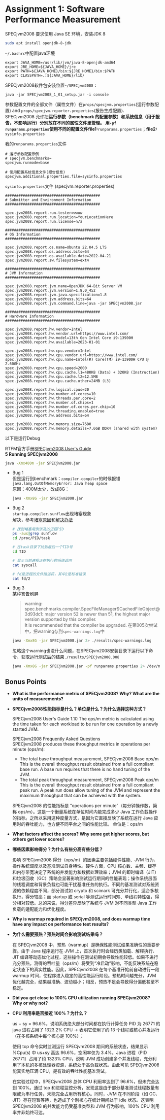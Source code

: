 # Assignment 1: Software Performance Measurement
SPECjvm2008 要求使用 Java SE 环境，安装JDK 8
```bash
sudo apt install openjdk-8-jdk
```
`~/.bashrc`中配置java环境
```
export JAVA_HOME=/usr/lib/jvm/java-8-openjdk-amd64
export JRE_HOME=${JAVA_HOME}/jre
export PATH=${JAVA_HOME}/bin:${JRE_HOME}/bin:$PATH
export CLASSPATH=.:${JAVA_HOME}/lib/
```
SPECjvm2008软件包安装位置`~/SPECjvm2008`：
```
java -jar SPECjvm2008_1_01_setup.jar -i console
```
参数配置文件的全部文件（属性文件）在`props/specjvm.properties`(运行参数配置) and `props/specjvm.reporter.properties`(报告生成配置).  
SPECjvm2008 允许把**运行参数（benchmark 的配置参数）和系统信息（用于报告，不影响运行）**分别放在不同的属性文件里管理。
用`-pf runparams.properties`使用不同的配置文件**file1:**`runparams.properties`；**file2:** `sysinfo.properties`


我的`runparams.properties`文件
```
# 运行参数配置示例
# specjvm.benchmarks=
specjvm.runmode=base

# 使用配置系统信息文件(报告信息)
specjvm.additional.properties.file=sysinfo.properties
```
`sysinfo.properties`文件 (specjvm.reporter.properties)
```
###########################################
# Submitter and Environment Information
###########################################

spec.jvm2008.report.run.tester=wwow
spec.jvm2008.report.run.location=YourLocationHere
spec.jvm2008.report.run.license=n/a

###########################################
# OS Information
###########################################

spec.jvm2008.report.os.name=Ubuntu 22.04.5 LTS
spec.jvm2008.report.os.address.bits=64
spec.jvm2008.report.os.available.date=2022-04-21
spec.jvm2008.report.sw.filesystem=ext4

###########################################
# JVM Information
###########################################

spec.jvm2008.report.jvm.name=OpenJDK 64-Bit Server VM
spec.jvm2008.report.jvm.version=1.8.0_452
spec.jvm2008.report.jvm.java.specification=1.8
spec.jvm2008.report.jvm.address.bits=64
spec.jvm2008.report.jvm.command.line=java -jar SPECjvm2008.jar

###########################################
# Hardware Information
###########################################

spec.jvm2008.report.hw.vendor=Intel
spec.jvm2008.report.hw.vendor.url=https://www.intel.com/
spec.jvm2008.report.hw.model=13th Gen Intel Core i9-13900H
spec.jvm2008.report.hw.available=2023-01-01

spec.jvm2008.report.hw.cpu.vendor=Intel
spec.jvm2008.report.hw.cpu.vendor.url=https://www.intel.com/
spec.jvm2008.report.hw.cpu.name=Intel(R) Core(TM) i9-13900H CPU @ 2.60GHz
spec.jvm2008.report.hw.cpu.speed=2600
spec.jvm2008.report.hw.cpu.cache.l1=480KB (Data) + 320KB (Instruction)
spec.jvm2008.report.hw.cpu.cache.l2=12.5MB
spec.jvm2008.report.hw.cpu.cache.other=24MB (L3)

spec.jvm2008.report.hw.logical.cpus=20
spec.jvm2008.report.hw.number.of.cores=10
spec.jvm2008.report.hw.threads.per.core=2
spec.jvm2008.report.hw.number.of.chips=1
spec.jvm2008.report.hw.number.of.cores.per.chip=10
spec.jvm2008.report.hw.threading.enabled=true
spec.jvm2008.report.hw.address.bits=64

spec.jvm2008.report.hw.memory.size=7680
spec.jvm2008.report.hw.memory.details=7.6GB DDR4 (shared with system)
```

以下是运行Debug  

RTFM官方手册[SPECjvm2008 User's Guide](https://www.spec.org/jvm2008/docs/UserGuide.html#WhereToRun)  
**5 Running SPECjvm2008**
```bash
java -Xmx400m -jar SPECjvm2008.jar
```
- Bug 1  
    但是运行到benchmark：`compiler.compiler`的时候报错`java.lang.OutOfMemoryError: Java heap space`  
    原因：400M太少，改成8G：
    ```bash
    java -Xmx8G -jar SPECjvm2008.jar
    ```
- Bug 2  
    `startup.compiler.sunflow`出现堵塞现象  
    解决，参考[堵塞原因](https://www.jianshu.com/p/9924b206bdfe)和[解决办法](https://blog.csdn.net/tylisitonny/article/details/114634878)  
    ```bash
    # 找到堵塞用例涉及的进程PID
    ps -aux|grep sunflow 
    cd /proc/PID/task

    # 在task目录下找到最后一个TID号
    cd TID

    # 显示当前进程正在执行的系统调用
    cat syscall 

    # fd是进程的文件描述符，其中2是标准错误
    cat fd/2
    ```
- Bug 3  
    某种警告刷屏  
    > warning: spec.benchmarks.compiler.SpecFileManager$CachedFileObject@3d93dc1: major version 52 is newer than 51, the highest major version supported by this compiler.   
    > It is recommended that the compiler be upgraded.
    在第005次尝试中，把warning存到`spec-warnings.log`中
    ```bash
    java -Xmx8G -jar SPECjvm2008.jar 2> ./results/spec-warnings.log
    ```
    忽略这个warning也没什么问题，在SPECjvm2008安装目录下运行以下命令，获取运行测试后的结果`./results/SPECjvm2008.008`
    ```bash
    java -Xmx8G -jar SPECjvm2008.jar -pf runparams.properties 2> /dev/null
    ```

## Bonus Points
- **What is the performance metric of SPECjvm2008? Why? What are the units of measurements?**
- **SPECjvm2008性能指标是什么？单位是什么？为什么选择这种方式？**

  SPECjvm2008 User's Guide 1.10
  The ops/m metric is calculated using the time taken for each workload to be run for one operation by a newly started JVM.
  
  SPECjvm2008 Frequently Asked Questions  
  SPECjvm2008 produces these throughput metrics in operations per minute (ops/m):
  - The total base throughput measurement, SPECjvm2008 Base ops/m
    This is the overall throughput result obtained from a full compliant base run. A base run requires that there is no hand tuning of the JVM.
  - The total peak throughput measurement, SPECjvm2008 Peak ops/m
    This is the overall throughput result obtained from a full compliant peak run. A peak run does allow tuning of the JVM and represent the maximum throughput that can be achieved with the system.  
    
  SPECjvm2008 的性能指标是 “operations per minute”（每分钟操作数，简称 ops/m）。这是一个衡量系统在单位时间内能完成多少 Java 工作负载操作的指标。之所以采用这种度量方式，是因为它直接反映了系统在运行 Java 应用时的吞吐能力，也方便不同平台之间的性能比较。
  单位是：ops/m  


- **What factors affect the scores? Why some get higher scores, but others get lower scores?** 
- **哪些因素影响得分？为什么有些分高有些分低？**

  影响 SPECjvm2008 得分（ops/m）的因素主要包括硬件性能、JVM 行为、操作系统调度以及基准测试自身特性。硬件方面，CPU 核心数、主频、缓存和内存带宽决定了系统的并发能力和数据处理效率；JVM 的即时编译（JIT）和垃圾回收（GC）策略会显著影响测试运行期间的性能表现；操作系统层面的线程调度和背景负载也可能干扰基准任务的执行。不同的基准测试对系统资源的依赖程度不同，部分测试如 crypto 和 scimark 可充分并行化，适合多核执行，得分较高；而 startup 或 serial 等测试运行时间短、单线程特性强，得分相对较低。总的来说，得分差异反映了系统与 JVM 对不同类型 Java 工作负载的适配能力和优化程度。


- **Why is warmup required in SPECjvm2008, and does warmup time have any impact on performance test results?**
- **为什么需要预热？预热时间会影响测试结果吗？**

  在 SPECjvm2008 中，预热（warmup）是确保性能测试结果准确性的重要步骤。由于 Java 程序运行在 JVM 上，首次执行时会经历类加载、解释执行、JIT 编译等动态优化过程，这些操作在测试初期会导致性能较低。如果不进行充分预热，测得的吞吐量（ops/m）将受到“冷启动”影响，不能反映系统在稳定状态下的真实性能。因此，SPECjvm2008 在每个基准开始前自动进行一段 warmup 时间，使程序进入稳定的高性能运行阶段。预热时间越充分，JVM 优化越完全，结果越准确、波动越小；相反，预热不足会导致得分偏低甚至不稳定。

- **Did you get close to 100% CPU utilization running SPECjvm2008? Why or why not?**  
- **CPU 利用率是否接近 100%？为什么？**

  us + sy = 96.6%，说明系统绝大部分时间都在执行计算任务
  PID 为 26771 的 java 进程占用了 1323.2% CPU → 表明它使用了约 13 个线程或核心并发运行（在多核系统中每个核心是 100%）；

  使用 top 命令实时监测运行 SPECjvm2008 期间的系统状态，结果显示 %Cpu(s) 中 us+sy 高达 96.6%，空闲率仅为 3.4%。Java 进程（PID 26771）占用了约 1323% CPU，说明 JVM 成功创建多个并发线程，充分利用了本机的多核处理器资源，系统处于高负载状态。由此可见 SPECjvm2008 能真实地压满 CPU，是有效的吞吐性能基准测试。

  在实验过程中，SPECjvm2008 总体 CPU 利用率达到了 96.6%，但未完全达到 100%。通过 top 和进程监控分析，发现这是由于部分基准测试线程数量有限或为串行任务，未能完全占用所有核心。同时，JVM 在不同阶段（如 GC、JIT）存在短暂等待，也造成了个别核心在统计期间处于 idle 状态。这表明 SPECjvm2008 的并发能力仍受基准类型和 JVM 行为影响，100% CPU 利用率并非始终可达。




  



